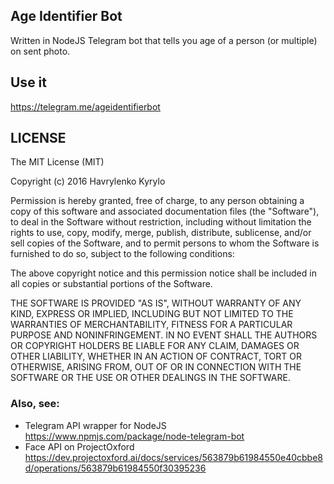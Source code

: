 ## Age Identifier Bot
Written in NodeJS Telegram bot that tells you age of a person (or multiple) on sent photo.

## Use it

https://telegram.me/ageidentifierbot

## LICENSE

The MIT License (MIT)

Copyright (c) 2016 Havrylenko Kyrylo

Permission is hereby granted, free of charge, to any person obtaining a copy
of this software and associated documentation files (the "Software"), to deal
in the Software without restriction, including without limitation the rights
to use, copy, modify, merge, publish, distribute, sublicense, and/or sell
copies of the Software, and to permit persons to whom the Software is
furnished to do so, subject to the following conditions:

The above copyright notice and this permission notice shall be included in all
copies or substantial portions of the Software.

THE SOFTWARE IS PROVIDED "AS IS", WITHOUT WARRANTY OF ANY KIND, EXPRESS OR
IMPLIED, INCLUDING BUT NOT LIMITED TO THE WARRANTIES OF MERCHANTABILITY,
FITNESS FOR A PARTICULAR PURPOSE AND NONINFRINGEMENT. IN NO EVENT SHALL THE
AUTHORS OR COPYRIGHT HOLDERS BE LIABLE FOR ANY CLAIM, DAMAGES OR OTHER
LIABILITY, WHETHER IN AN ACTION OF CONTRACT, TORT OR OTHERWISE, ARISING FROM,
OUT OF OR IN CONNECTION WITH THE SOFTWARE OR THE USE OR OTHER DEALINGS IN THE
SOFTWARE.

### Also, see:
- Telegram API wrapper for NodeJS https://www.npmjs.com/package/node-telegram-bot 
- Face API on ProjectOxford https://dev.projectoxford.ai/docs/services/563879b61984550e40cbbe8d/operations/563879b61984550f30395236 
